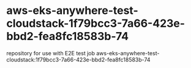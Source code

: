 # aws-eks-anywhere-test-cloudstack-1f79bcc3-7a66-423e-bbd2-fea8fc18583b-74
repository for use with E2E test job aws-eks-anywhere-test-cloudstack:1f79bcc3-7a66-423e-bbd2-fea8fc18583b-74
